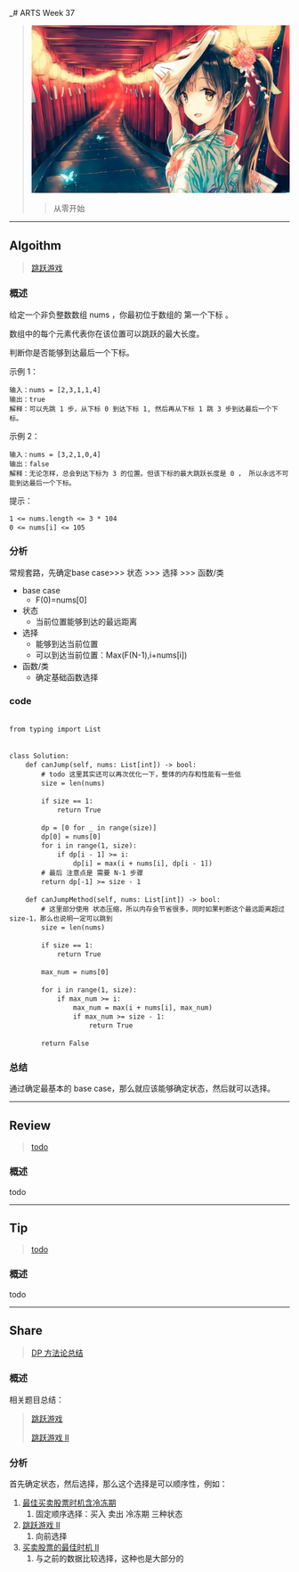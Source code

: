 _# ARTS Week 37

> ![](https://github.com/Carmenliukang/ARTS/blob/master/image/37/1.jpg)
>> 从零开始

***

## Algoithm

> [跳跃游戏](https://leetcode-cn.com/problems/jump-game)

### 概述

给定一个非负整数数组 nums ，你最初位于数组的 第一个下标 。

数组中的每个元素代表你在该位置可以跳跃的最大长度。

判断你是否能够到达最后一个下标。

示例 1：

    输入：nums = [2,3,1,1,4]
    输出：true
    解释：可以先跳 1 步，从下标 0 到达下标 1, 然后再从下标 1 跳 3 步到达最后一个下标。

示例 2：

    输入：nums = [3,2,1,0,4]
    输出：false
    解释：无论怎样，总会到达下标为 3 的位置。但该下标的最大跳跃长度是 0 ， 所以永远不可能到达最后一个下标。

提示：

    1 <= nums.length <= 3 * 104
    0 <= nums[i] <= 105

### 分析

常规套路，先确定base case>>> 状态 >>> 选择 >>> 函数/类

* base case
    * F(0)=nums[0]
* 状态
    * 当前位置能够到达的最远距离
* 选择
    * 能够到达当前位置
    * 可以到达当前位置：Max(F(N-1),i+nums[i])
* 函数/类
    * 确定基础函数选择

### code

```python3

from typing import List


class Solution:
    def canJump(self, nums: List[int]) -> bool:
        # todo 这里其实还可以再次优化一下，整体的内存和性能有一些低
        size = len(nums)

        if size == 1:
            return True

        dp = [0 for _ in range(size)]
        dp[0] = nums[0]
        for i in range(1, size):
            if dp[i - 1] >= i:
                dp[i] = max(i + nums[i], dp[i - 1])
        # 最后 注意点是 需要 N-1 步骤
        return dp[-1] >= size - 1

    def canJumpMethod(self, nums: List[int]) -> bool:
        # 这里部分使用 状态压缩，所以内存会节省很多，同时如果判断这个最远距离超过size-1，那么也说明一定可以跳到
        size = len(nums)

        if size == 1:
            return True

        max_num = nums[0]

        for i in range(1, size):
            if max_num >= i:
                max_num = max(i + nums[i], max_num)
                if max_num >= size - 1:
                    return True

        return False

```

### 总结

通过确定最基本的 base case，那么就应该能够确定状态，然后就可以选择。

***

## Review

> [todo](todo)

### 概述

todo

***

## Tip

> [todo](todo)

### 概述

todo

***

## Share

> [DP 方法论总结](https://github.com/Carmenliukang/ARTS/blob/master/week37.md#share)

### 概述

相关题目总结：

> [跳跃游戏](https://leetcode-cn.com/problems/jump-game)
>
> [跳跃游戏 II](https://leetcode-cn.com/problems/jump-game-ii/)

### 分析

首先确定状态，然后选择，那么这个选择是可以顺序性，例如：

1. [最佳买卖股票时机含冷冻期](https://leetcode-cn.com/problems/best-time-to-buy-and-sell-stock-with-cooldown/)
    1. 固定顺序选择：买入 卖出 冷冻期 三种状态
2. [跳跃游戏 II](https://leetcode-cn.com/problems/jump-game-ii/)
    1. 向前选择
3. [买卖股票的最佳时机 II](https://leetcode-cn.com/problems/best-time-to-buy-and-sell-stock-ii/)
    1. 与之前的数据比较选择，这种也是大部分的